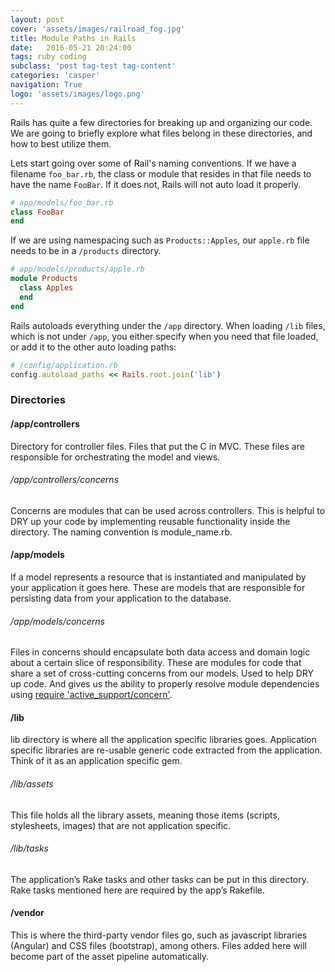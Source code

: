 ```yaml
---
layout: post
cover: 'assets/images/railroad_fog.jpg'
title: Module Paths in Rails
date:   2016-05-21 20:24:00
tags: ruby coding
subclass: 'post tag-test tag-content'
categories: 'casper'
navigation: True
logo: 'assets/images/logo.png'
---
```


Rails has quite a few directories for breaking up and organizing our code. We are going to briefly explore what files belong in these directories, and how to best utilize them.

Lets start going over some of Rail's naming conventions. If we have a filename `foo_bar.rb`, the class or module that resides in that file needs to have the name `FooBar`. If it does not, Rails will not auto load it properly. 

````ruby
# app/models/foo_bar.rb
class FooBar
end
````
If we are using namespacing such as `Products::Apples`, our `apple.rb` file needs to be in a `/products` directory.

````ruby
# app/models/products/apple.rb
module Products
  class Apples
  end
end
````

Rails autoloads everything under the `/app` directory. When loading `/lib` files, which is not under `/app`, you either specify when you need that file loaded, or add it to the other auto loading paths:

````ruby
# /config/application.rb
config.autoload_paths << Rails.root.join('lib')
````

### Directories

#### /app/controllers

Directory for controller files. Files that put the C in MVC. These files are responsible for orchestrating the model and views. 

###### /app/controllers/concerns

Concerns are modules that can be used across controllers. This is helpful to DRY up your code by implementing reusable functionality inside the directory. The naming convention is module_name.rb.

#### /app/models

If a model represents a resource that is instantiated and manipulated by your application it goes here. These are models that are responsible for persisting data from your application to the database.

###### /app/models/concerns

Files in concerns should encapsulate both data access and domain logic about a certain slice of responsibility. These are modules for code that share a set of cross-cutting concerns from our models. Used to help DRY up code. And gives us the ability to properly resolve module dependencies using [require 'active_support/concern'](http://api.rubyonrails.org/classes/ActiveSupport/Concern.html).

#### /lib

lib directory is where all the application specific libraries goes. Application specific libraries are re-usable generic code extracted from the application. Think of it as an application specific gem.

###### /lib/assets

This file holds all the library assets, meaning those items (scripts, stylesheets, images) that are not application specific.

###### /lib/tasks

The application’s Rake tasks and other tasks can be put in this directory. Rake tasks mentioned here are required by the app’s Rakefile.

#### /vendor 

This is where the third-party vendor files go, such as javascript libraries (Angular) and CSS files (bootstrap), among others. Files added here will become part of the asset pipeline automatically.


